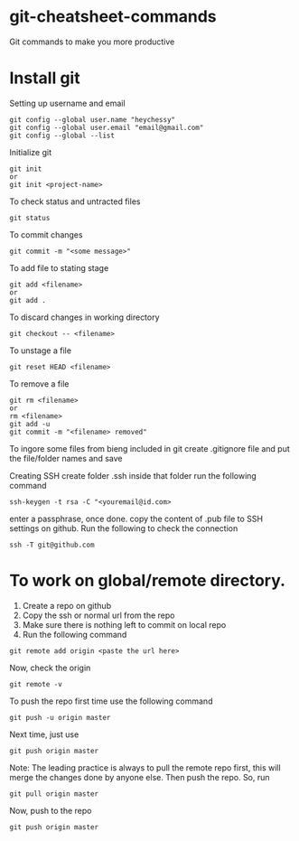 # git-cheatsheet-commands
Git commands to make you more productive


# Install git

Setting up username and email
```
git config --global user.name "heychessy"
git config --global user.email "email@gmail.com"
git config --global --list
```

Initialize git 

```
git init 
or 
git init <project-name>
```

To check status and untracted files 
```
git status
```

To commit changes
```
git commit -m "<some message>"
```

To add file to stating stage 
``` 
git add <filename>
or
git add .
```

To discard changes in working directory
```
git checkout -- <filename>
```

To unstage a file 
```
git reset HEAD <filename>
```

To remove a file 
```
git rm <filename>
or
rm <filename>
git add -u
git commit -m "<filename> removed"
```

To ingore some files from bieng included in git create .gitignore file and put the file/folder names and save

Creating SSH 
create folder .ssh 
inside that folder run the following command
```
ssh-keygen -t rsa -C "<youremail@id.com> 
```
enter a  passphrase, once done. copy the content of .pub file to SSH settings on github. 
Run the following to check the connection
```
ssh -T git@github.com
```


# To work on global/remote directory.

1. Create a repo on github
2. Copy the ssh or normal url from the repo 
3. Make sure there is nothing left to commit on local repo
4. Run the following command 
```
git remote add origin <paste the url here>
```

Now, check the origin 
```
git remote -v
```

To push the repo first time use the following command
```
git push -u origin master
```

Next time, just use 
```
git push origin master
```

Note: The leading practice is always to pull the remote repo first, this will merge the changes done by anyone else. Then push the repo.
So, run 
```
git pull origin master
```

Now, push to the repo
```
git push origin master
```



